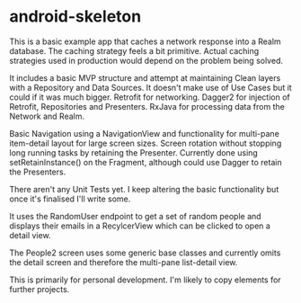 # android-skeleton
This is a basic example app that caches a network response into a Realm database. The caching strategy feels a bit primitive. Actual caching strategies used in production would depend on the problem being solved.

It includes a basic MVP structure and attempt at maintaining Clean layers with a Repository and Data Sources. It doesn't make use of Use Cases but it could if it was much bigger. Retrofit for networking. Dagger2 for injection of Retrofit, Repositories and Presenters. RxJava for processing data from the Network and Realm. 

Basic Navigation using a NavigationView and functionality for multi-pane item-detail layout for large screen sizes. Screen rotation without stopping long running tasks by retaining the Presenter. Currently done using setRetainInstance() on the Fragment, although could use Dagger to retain the Presenters.

There aren't any Unit Tests yet. I keep altering the basic functionality but once it's finalised I'll write some.

It uses the RandomUser endpoint to get a set of random people and displays their emails in a RecylcerView which can be clicked to open a detail view.

The People2 screen uses some generic base classes and currently omits the detail screen and therefore the multi-pane list-detail view.

This is primarily for personal development. I'm likely to copy elements for further projects.
